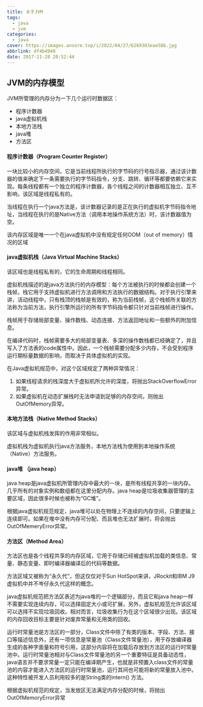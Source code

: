 ```yaml
---
title: 关于JVM
tags:
  - java
  - jvm
categories:
  - java
cover: https://images.ansore.top/i/2022/04/27/6269303eae58b.jpg
abbrlink: df4b4949
date: 2017-11-28 20:52:44
---
```


## JVM的内存模型

JVM所管理的内存分为一下几个运行时数据区：

- 程序计数器
- java虚拟机栈
- 本地方法栈
- java堆
- 方法区

#### 程序计数器（Program Counter Register）

一块比较小的内存空间，它是当前线程所执行的字节码的行号指示器，通过该计数器的值来确定下一条需要执行的字节码指令，分支、跳转、循环等都要依赖它来实现。每条线程都有一个独立的程序计数器，各个线程之间的计数器相互独立、互不影响，该区域是线程私有的。

当线程在执行一个java方法是，该计数器记录的是正在执行的虚拟机字节码指令地址，当线程在执行的是Native方法（调用本地操作系统方法）时，该计数器值为空。

该内存区域是唯一一个在java虚拟机中没有规定任何OOM（out of memory）情况的区域

#### java虚拟机栈（Java Virtual Machine Stacks）

该区域也是线程私有的，它的生命周期和线程相同。

虚拟机栈描述的是java方法执行的内存模型：每个方法被执行的时候都会创建一个栈帧，栈它用于支持虚拟机进行方法调用和方法执行的数据结构。对于执行引擎来讲，活动线程中，只有栈顶的栈帧是有效的，称为当前栈帧，这个栈帧所关联的方法称为当前方法，执行引擎所运行的所有字节码指令都只针对当前栈帧进行操作。

栈帧用于存储局部变量、操作数栈、动态连接、方法返回地址和一些额外的附加信息。

在编译代码时，栈帧需要多大的局部变量表、多深的操作数栈都已经确定了，并且写入了方法表的code属性中。因此，一个栈帧需要分配多少内存，不会受到程序运行期标量数据的影响，而取决于具体虚拟机的实现。

在Java虚拟机规范中，对这个区域规定了两种异常情况：

1. 如果线程请求的栈深度大于虚拟机所允许的深度，将抛出StackOverflowError异常。
2. 如果虚拟机在动态扩展栈时无法申请到足够的内存空间，则抛出OutOfMemory异常。

#### 本地方法栈（Native Method Stacks）

该区域与虚拟机栈发挥的作用非常相似。

虚拟机栈为虚拟机执行java方法服务，本地方法栈为使用到本地操作系统（Native）方法服务。

#### java堆 （java heap）

java heap是java虚拟机所管理内存中最大的一块，是所有线程共享的一块内存。几乎所有的对象实例和数组都在这里分配内存。java heap是垃圾收集器管理的主要区域，因此很多时候也被称为“GC堆”。

根据java虚拟机规范规定，java堆可以处在物理上不连续的内存空间，只要逻辑上连续即可。如果在堆中没有内存可分配、而且堆也无法扩展时，将会抛出OutOfMemeryError异常。

#### 方法区（Method Area）

方法区也是各个线程共享的内存区域，它用于存储已经被虚拟机加载的类信息、常量、静态变量、即时编译器编译后的代码等数据。

方法区域又被称为“永久代”，但这仅仅对于Sun HotSpot来讲，JRockit和IBM J9虚拟机中并不岑仔永久代这样的概念。

java虚拟机规范把方法区表述为java堆的一个逻辑部分，而且它和java heap一样不需要实现连续内存，可以选择固定大小或可扩展，另外，虚拟机规范允许该区域可以选择不实现垃圾回收。相对而言，垃圾收集行为在这个区域很少出现。该区域的内存回收目标主要是针对废弃常量和无用类的回收。

运行时常量池是方法区的一部分，Class文件中除了有类的版本、字段、方法、接口等描述信息外，还有一项信息是常量池（Class文件常量池），用于存放编译器生成的各种字面量和符号引用，这部分内容将在加载后存放到方法区的运行时常量池中。运行时常量池相对与Class文件常量池的另一个重要特征是具备动态性，java语言并不要求常量一定只能在编译期产生，也就是非预置入class文件的常量池的内容才能进入方法区的运行时常量池，运行其间也可能将新的常量放入池中。这种特性被开发人员利用较多的是String类的intern() 方法。

根据虚拟机规范的规定，当发放区无法满足内存分配的时候，将抛出OutOfMemoryError异常

